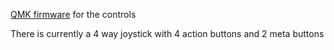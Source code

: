 [QMK firmware](https://github.com/williambuttenham/qmk_firmware/tree/williambuttenham/keyboards/handwired/arcade_controller) for the controls

There is currently a 4 way joystick with 4 action buttons and 2 meta buttons
